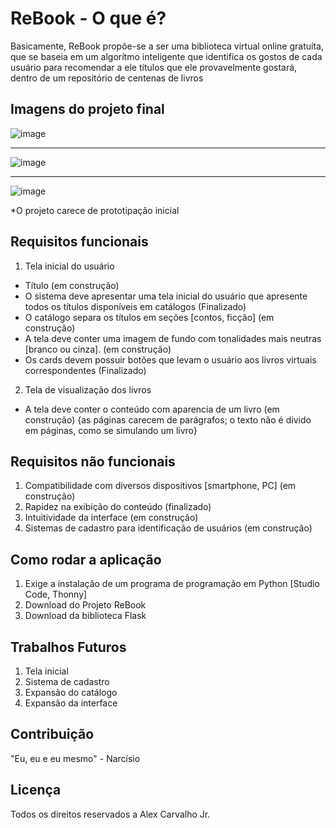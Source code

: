 # ReBook - O que é?
  Basicamente, ReBook propõe-se a ser uma biblioteca virtual online gratuíta, que se baseia em um algorítmo inteligente que identifica os gostos de cada usuário para recomendar a ele títulos que ele provavelmente gostará, dentro de um repositório de centenas de livros

## Imagens do projeto final

![image](https://github.com/AlexCarvaJr/ReBook/assets/142109395/7a24f2b2-1add-4263-906e-3f8c4f8aedaf)
____
![image](https://github.com/AlexCarvaJr/ReBook/assets/142109395/da724f09-3ab6-4293-9919-a48b7dfd28dc)
____
![image](https://github.com/AlexCarvaJr/ReBook/assets/142109395/220ac84c-a133-4719-a767-80ede0e1f7b5)

*O projeto carece de prototipação inicial

## Requisitos funcionais

1. Tela inicial do usuário
- Título (em construção)
- O sistema deve apresentar uma tela inicial do usuário que apresente todos os títulos disponíveis em catálogos (Finalizado)
- O catálogo separa os títulos em seções [contos, ficção] (em construção)
- A tela deve conter uma imagem de fundo com tonalidades mais neutras [branco ou cinza]. (em construção)
- Os cards devem possuir botões que levam o usuário aos livros virtuais correspondentes (Finalizado) 

2. Tela de visualização dos livros

- A tela deve conter o conteúdo com aparencia de um livro (em construção)
{as páginas carecem de parágrafos; o texto não é divido em páginas, como se simulando um livro} 

## Requisitos não funcionais

1. Compatibilidade com diversos dispositivos [smartphone, PC] (em construção)
2. Rapidez na exibição do conteúdo (finalizado) 
3. Intuitividade da interface (em construção)
4. Sistemas de cadastro para identificação de usuários (em construção)

## Como rodar a aplicação

1. Exige a instalação de um programa de programação em Python [Studio Code, Thonny]
2. Download do Projeto ReBook
3. Download da biblioteca Flask 

## Trabalhos Futuros

1. Tela inicial
2. Sistema de cadastro
3. Expansão do catálogo
4. Expansão da interface

## Contribuição

"Eu, eu e eu mesmo" - Narcísio

## Licença

Todos os direitos reservados a Alex Carvalho Jr.
